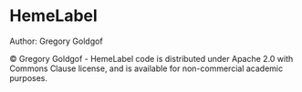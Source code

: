 # HemeLabel

Author: Gregory Goldgof

© Gregory Goldgof - HemeLabel code is distributed under Apache 2.0 with Commons Clause license, and is available for non-commercial academic purposes.
